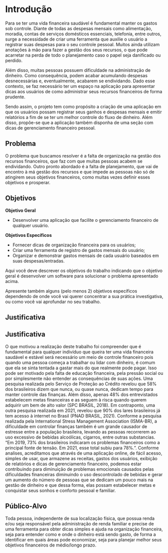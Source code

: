 # Introdução

Para se ter uma vida financeira saudável é fundamental manter os gastos sob controle. Diante de todas as despesas mensais como alimentação, moradia, contas de serviços domésticos essenciais, telefonia, entre outros, surge a necessidade de criar uma ferramenta que auxilie o usuário a registrar suas despesas para o seu controle pessoal. Muitos ainda utilizam anotações à mão para fazer a gestão dos seus recursos, o que pode acarretar na perda de todo o planejamento caso o papel seja danificado ou perdido.

Além disso, muitas pessoas possuem dificuldade na administração de dinheiro. Como consequência, podem acabar acumulando despesas desnecessárias e, eventualmente, acabarem se endividando. Dado esse contexto, se faz necessário ter um espaço na aplicação para apresentar dicas aos usuários de como administrar seus recursos financeiros de forma prudente.

Sendo assim, o projeto tem como propósito a criação de uma aplicação em que os usuários possam registrar seus ganhos e despesas mensais e emitir relatórios a fim de se ter um melhor controle do fluxo de dinheiro. Além disso, propõe-se que a aplicação também disponha de uma seção com dicas de gerenciamento financeiro pessoal.

## Problema

O problema que buscamos resolver é a falta de organização na gestão dos recursos financeiros, que faz com que muitas pessoas acabem se endividando. Outro pronto abordado é a falta de planejamento, que vai de encontro à má gestão dos recursos e que impede as pessoas não só de atingirem seus objetivos financeiros, como muitas vezes definir esses objetivos e prosperar.

## Objetivos

**Objetivo Geral**
- Desenvolver uma aplicação que facilite o gerenciamento financeiro de qualquer usuário.

**Objetivos Específicos**
- Fornecer dicas de organização financeira para os usuários;
- Criar uma ferramenta de registro de gastos mensais do usuário;
- Organizar e demonstrar gastos mensais de cada usuário baseados em suas despesas/entradas.

Aqui você deve descrever os objetivos do trabalho indicando que o objetivo geral é desenvolver um software para solucionar o problema apresentado acima. 

Apresente também alguns (pelo menos 2) objetivos específicos dependendo de onde você vai querer concentrar a sua prática investigativa, ou como você vai aprofundar no seu trabalho.

## Justificativa

## Justificativa

 O que motivou a realização deste trabalho foi compreender que é fundamental para qualquer indivíduo que queira ter uma vida financeira saudável e estável será necessário um meio de controle financeiro pois quando uma pessoa começa a trabalhar ou lidar com dinheiro, é comum que ela se sinta tentada a gastar mais do que realmente pode pagar. Isso pode ser motivado pela falta de educação financeira, pela pressão social ou por simplesmente não entender as consequências de suas ações.
 Uma pesquisa realizada pelo Serviço de Proteção ao Crédito revelou que 58% dos brasileiros dizem que nunca, ou quase nunca, dedicam tempo 
para manter controle das finanças. Além disso, apenas 48% dos entrevistados estabelecem metas financeiras e as seguem à risca quando querem 
adquirir um bem de alto valor (SPC BRASIL, 2018). Em contraponto, uma outra pesquisa realizada em 2021, revelou que 90% dos lares brasileiros já tem
acesso à internet no Brasil (PNAD BRASIL, 2021). 
Conforme a pesquisa realizada pela International Stress Management Association (ISMA-BR), a dificuldade em controlar finanças também é um grande causador de estresse entre a população brasileira, levando as pessoas recorrerem ao uso excessivo de bebidas alcoólicas, cigarros, entre outras substancias. “Em 2019, 73% dos brasileiros indicaram os problemas financeiros como a principal fonte de tensão. Em 2021, esse total subiu para 78%.”.
Conforme analises, acreditamos que através de uma aplicação online, de fácil acesso, simples de usar, que armazene as receitas, gastos dos usuários, exibição de relatórios e dicas de gerenciamento financeiro, podemos estar contribuindo para diminuição de problemas emocionais causados pelas dificuldades financeiras diminuindo o uso descontrolado de bebidas e gerar um aumento do número de pessoas que se dedicam um pouco mais na gestão de dinheiro e que dessa forma, elas possam estabelecer metas e conquistar seus sonhos e conforto pessoal e familiar.

## Público-Alvo

Toda pessoa, independente de sua localização física, que possua renda e/ou seja responsável pela administração de renda familiar e precise de uma ferramenta para obter dicas simples e ajuda na organização financeira, seja para entender como e onde o dinheiro está sendo gasto, de forma a identificar em quais áreas pode economizar, seja para planejar melhor seus objetivos financeiros de médio/longo prazo.
